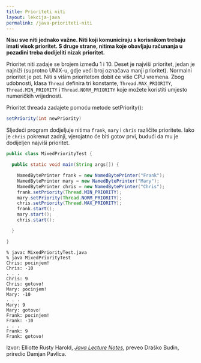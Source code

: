 ```yaml
---
title: Prioriteti niti
layout: lekcija-java
permalink: /java-prioriteti-niti
---
```


**Nisu sve niti jednako važne. Niti koji komuniciraju s korisnikom trebaju imati visok prioritet. S druge strane, nitima koje obavljaju računanja u pozadini treba dodijeliti nizak prioritet.**

Prioritet niti zadaje se brojem između 1 i 10. Deset je najviši prioritet, jedan je najniži (suprotno UNIX-u, gdje veći broj označava manji prioritet). Normalni prioritet je pet. Niti s višim prioritetom dobit će više CPU vremena. Zbog udobnosti, klasa `Thread` definira tri konstante, `Thread.MAX_PRIORITY`, `Thread.MIN_PRIORITY` i `Thread.NORM_PRIORITY` koje možete koristiti umjesto numeričkih vrijednosti.

Prioritet threada zadajete pomoću metode setPriority():

```java
setPriority(int newPriority)
```

Sljedeći program dodjeljuje nitima `frank`, `mary` i `chris` različite prioritete. Iako je `chris` pokrenut zadnji, vjerojatno će biti gotov prvi, budući da mu je dodijeljen najviši prioritet.

```java
public class MixedPriorityTest {

  public static void main(String args[]) {

    NamedBytePrinter frank = new NamedBytePrinter("Frank");
    NamedBytePrinter mary = new NamedBytePrinter("Mary");
    NamedBytePrinter chris = new NamedBytePrinter("Chris");
    frank.setPriority(Thread.MIN_PRIORITY);
    mary.setPriority(Thread.NORM_PRIORITY);
    chris.setPriority(Thread.MAX_PRIORITY);
    frank.start();
    mary.start();
    chris.start();

  }

}
```

```
% javac MixedPriorityTest.java
% java MixedPriorityTest
Chris: pocinjem!
Chris: -10
. . .
Chris: 9
Chris: gotovo!
Mary: pocinjem!
Mary: -10
. . .
Mary: 9
Mary: gotovo!
Frank: pocinjem!
Frank: -10
. . .
Frank: 9
Frank: gotovo!
```


Izvor: Elliotte Rusty Harold, *[Java Lecture Notes](//www.cafeaulait.org/course/index.html)*, preveo Draško Budin, priredio Damjan Pavlica.
